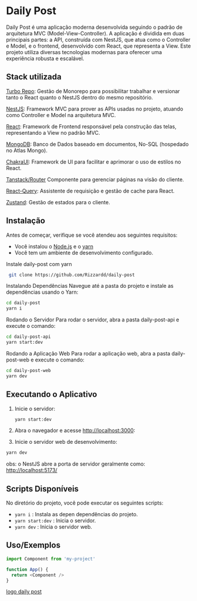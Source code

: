 
# Daily Post

Daily Post é uma aplicação moderna desenvolvida seguindo o padrão de arquitetura MVC (Model-View-Controller). A aplicação é dividida em duas principais partes: a API, construída com NestJS, que atua como o Controller e Model, e o frontend, desenvolvido com React, que representa a View. Este projeto utiliza diversas tecnologias modernas para oferecer uma experiência robusta e escalável.


## Stack utilizada

[Turbo Repo](https://turbo.build/repo): Gestão de Monorepo para possibilitar trabalhar e versionar tanto o React quanto o NestJS dentro do mesmo repositório.

[NestJS](https://docs.nestjs.com): Framework MVC para prover as APIs usadas no projeto, atuando como Controller e Model na arquitetura MVC.

[React](https://react.dev):  Framework de Frontend responsável pela construção das telas, representando a View no padrão MVC.

[MongoDB](https://www.mongodb.com):   Banco de Dados baseado em documentos, No-SQL (hospedado no Atlas Mongo).

[ChakraUI](https://v2.chakra-ui.com): Framework de UI para facilitar e aprimorar o uso de estilos no React.

[Tanstack/Router](https://tanstack.com/router/latest) Componente para gerenciar páginas na visão do cliente.

[React-Query](https://tanstack.com/query/latest): Assistente de requisição e gestão de cache para React.

[Zustand](https://zustand-demo.pmnd.rs): Gestão de estados para o cliente.
## Instalação

Antes de começar, verifique se você atendeu aos seguintes requisitos:

- Você instalou o [Node.js](https://nodejs.org/) e o [yarn](https://classic.yarnpkg.com/lang/en/docs/install/#windows-stable/)
- Você tem um ambiente de desenvolvimento configurado.


Instale daily-post com yarn

```bash
 git clone https://github.com/Rizzardd/daily-post
```

Instalando Dependências
Navegue até a pasta do projeto e instale as dependências usando o Yarn:

```bash
cd daily-post
yarn i
```

Rodando o Servidor
Para rodar o servidor, abra a pasta daily-post-api e execute o comando:

```bash
cd daily-post-api
yarn start:dev
```

Rodando a Aplicação Web
Para rodar a aplicação web, abra a pasta daily-post-web e execute o comando:

```bash
cd daily-post-web
yarn dev
```


## Executando o Aplicativo

1. Inicie o servidor:

   ```bash
   yarn start:dev
   ```
2. Abra o navegador e acesse [http://localhost:3000](http://localhost:3000):

3. Inicie o servidor web de desenvolvimento:
```bash
yarn dev
``` 
obs: o NestJS abre a porta de servidor geralmente como: [http://localhost:5173/](http://localhost:5173/)


## Scripts Disponíveis

No diretório do projeto, você pode executar os seguintes scripts:
- `yarn i` : Instala as depen dependências do projeto.
- `yarn start:dev` : Inicia o servidor.
- `yarn dev` : Inicia o servidor web.




## Uso/Exemplos

```javascript
import Component from 'my-project'

function App() {
  return <Component />
}
```


[logo daily post](https://github.com/Rizzardd/daily-post/assets/87292423/594b8a63-dd9d-4d2f-8419-0890f698bb4e)

